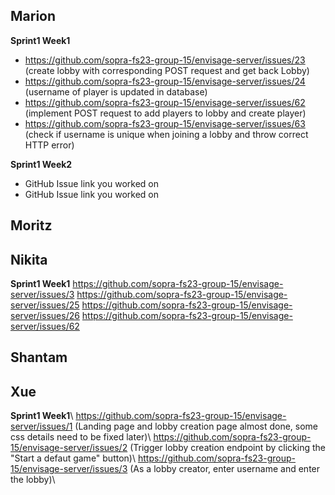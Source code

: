 ## Marion
**Sprint1 Week1**
* https://github.com/sopra-fs23-group-15/envisage-server/issues/23 (create lobby with corresponding POST request and get back Lobby)
* https://github.com/sopra-fs23-group-15/envisage-server/issues/24 (username of player is updated in database)
* https://github.com/sopra-fs23-group-15/envisage-server/issues/62 (implement POST request to add players to lobby and create player)
* https://github.com/sopra-fs23-group-15/envisage-server/issues/63 (check if username is unique when joining a lobby and throw correct HTTP error)

**Sprint1 Week2**
* GitHub Issue link you worked on
* GitHub Issue link you worked on

## Moritz

## Nikita
**Sprint1 Week1**
https://github.com/sopra-fs23-group-15/envisage-server/issues/3
https://github.com/sopra-fs23-group-15/envisage-server/issues/25
https://github.com/sopra-fs23-group-15/envisage-server/issues/26
https://github.com/sopra-fs23-group-15/envisage-server/issues/62
## Shantam

## Xue
**Sprint1 Week1**\\
https://github.com/sopra-fs23-group-15/envisage-server/issues/1 (Landing page and lobby creation page almost done, some css details need to be fixed later)\\
https://github.com/sopra-fs23-group-15/envisage-server/issues/2 (Trigger lobby creation endpoint by clicking the "Start a defaut game" button)\\
https://github.com/sopra-fs23-group-15/envisage-server/issues/3 (As a lobby creator, enter username and enter the lobby)\\
